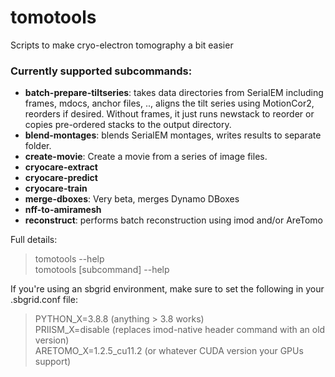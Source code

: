 # tomotools
Scripts to make cryo-electron tomography a bit easier

### Currently supported subcommands:

- **batch-prepare-tiltseries**: takes data directories from SerialEM including frames, mdocs, anchor files, .., aligns the tilt series using MotionCor2, reorders if desired. Without frames, it just runs newstack to reorder or copies pre-ordered stacks to the output directory.
- **blend-montages**: blends SerialEM montages, writes results to separate folder.
- **create-movie**: Create a movie from a series of image files. 
- **cryocare-extract**
- **cryocare-predict**
- **cryocare-train**
- **merge-dboxes**: Very beta, merges Dynamo DBoxes
- **nff-to-amiramesh**
- **reconstruct**: performs batch reconstruction using imod and/or AreTomo

Full details:
> tomotools --help  
> tomotools [subcommand] --help

If you're using an sbgrid environment, make sure to set the following in your .sbgrid.conf file:

> PYTHON_X=3.8.8 (anything > 3.8 works)  
> PRIISM_X=disable (replaces imod-native header command with an old version)  
> ARETOMO_X=1.2.5_cu11.2 (or whatever CUDA version your GPUs support)  
